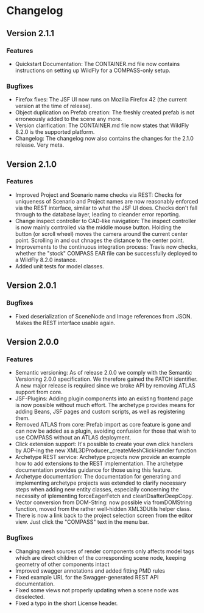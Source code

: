 Changelog
=========

Version 2.1.1
-------------

### Features

* Quickstart Documentation: The CONTAINER.md file now contains instructions on setting up WildFly for a COMPASS-only setup.

### Bugfixes

* Firefox fixes: The JSF UI now runs on Mozilla Firefox 42 (the current version at the time of release). 
* Object duplication on Prefab creation: The freshly created prefab is not erroneously added to the scene any more.
* Version clarification: The CONTAINER.md file now states that WildFly 8.2.0 is the supported platform.
* Changelog: The changelog now also contains the changes for the 2.1.0 release. Very meta.

Version 2.1.0
-------------

### Features

* Improved Project and Scenario name checks via REST: Checks for uniqueness of Scenario and Project names are now reasonably enforced via the REST interface, similar to what the JSF UI does. Checks don't fall through to the database layer, leading to cleander error reporting.
* Change inspect controller to CAD-like navigation: The inspect controller is now mainly controlled via the middle mouse button. Holding the button (or scroll wheel) moves the camera around the current center point. Scrolling in and out chnages the distance to the center point.
* Improvements to the continuous integration process: Travis now checks, whether the "stock" COMPASS EAR file can be successfully deployed to a WildFly 8.2.0 instance.
* Added unit tests for model classes.

Version 2.0.1
-------------

### Bugfixes

* Fixed deserialization of SceneNode and Image references from JSON. Makes the REST interface usable again.

Version 2.0.0
-------------

### Features

* Semantic versioning: As of release 2.0.0 we comply with the Semantic Versioning 2.0.0 specification. We therefore gained the PATCH identifier. A new major release is required since we broke API by removing ATLAS support from core.
* JSF-Plugins: Adding plugin components into an existing frontend page is now possible without much effort. The archetype provides means for adding Beans, JSF pages and custom scripts, as well as registering them.
* Removed ATLAS from core: Prefab import as core feature is gone and can now be added as a plugin, avoiding confusion for those that wish to use COMPASS without an ATLAS deployment.
* Click extension support: It's possible to create your own click handlers by AOP-ing the new XML3DProducer._createMeshClickHandler function
* Archetype REST service: Archetype projects now provide an example how to add extensions to the REST implementation. The archetype documentation provides guidance for those using this feature.
* Archetype documentation: The documentation for generating and implementing archetype projects was extended to clarify necessary steps when adding new entity classes, especially concerning the necessity of iplementing forceEagerFetch and clearIDsafterDeepCopy.
* Vector conversion from DOM-String: now possible via fromDOMString function, moved from the rather well-hidden XML3DUtils helper class.
* There is now a link back to the project selection screen from the editor view. Just click the "COMPASS" text in the menu bar.

### Bugfixes

* Changing mesh sources of render components only affects model tags which are direct children of the corresponding scene node, keeping geometry of other components intact
* Improved swagger annotations and added fitting PMD rules
* Fixed example URL for the Swagger-generated REST API documentation.
* Fixed some views not properly updating when a scene node was deselected.
* Fixed a typo in the short License header.
